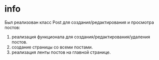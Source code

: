 # info
Был реализован класс Post для создания/редактирования и просмотра постов:
1. реализация функционала для создания/редактирования/удаления постов.
2. создание страницы со всеми постами.
3. реализация ленты постов на главной странице.
